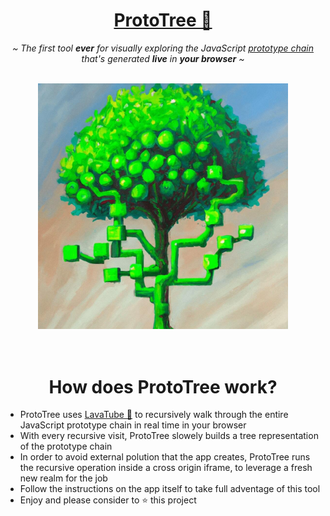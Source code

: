 <div align="center">
  <h1> <a href="https://weizman.github.io/ProtoTree/?filters=XMLHttpRequest"> ProtoTree 🌳 </a> </h1>
  <p><i> ~ The first tool <b>ever</b> for visually exploring the JavaScript <a href="https://developer.mozilla.org/en-US/docs/Web/JavaScript/Inheritance_and_the_prototype_chain">prototype chain</a> that's generated <b>live</b> in <b>your browser</b> ~ </i></p>
  <br>
  <a href="https://weizman.github.io/ProtoTree/?filters=tree"> <img src="img.jpg" width="400px"> </a>
</div>
<br><br>
<div align="center">
  <h1>  How does ProtoTree work? </h1>
</div>

* ProtoTree uses [LavaTube 🌋](https://github.com/LavaMoat/LavaTube) to recursively walk through the entire JavaScript prototype chain in real time in your browser
* With every recursive visit, ProtoTree slowely builds a tree representation of the prototype chain
* In order to avoid external polution that the app creates, ProtoTree runs the recursive operation inside a cross origin iframe, to leverage a fresh new realm for the job
* Follow the instructions on the app itself to take full adventage of this tool
* Enjoy and please consider to ⭐ this project
